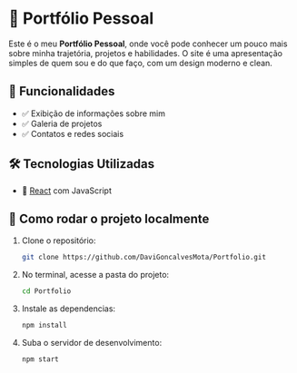 # 💼 Portfólio Pessoal

Este é o meu **Portfólio Pessoal**, onde você pode conhecer um pouco mais sobre minha trajetória, projetos e habilidades. O site é uma apresentação simples de quem sou e do que faço, com um design moderno e clean.

## 🚀 Funcionalidades

- ✅ Exibição de informações sobre mim
- ✅ Galeria de projetos
- ✅ Contatos e redes sociais

## 🛠️ Tecnologias Utilizadas

- 🔹 [React](https://reactjs.org/) com JavaScript

## 🧪 Como rodar o projeto localmente

1. Clone o repositório:
   ```bash
   git clone https://github.com/DaviGoncalvesMota/Portfolio.git
   ```
2. No terminal, acesse a pasta do projeto:
   ```bash
   cd Portfolio
   ```
3. Instale as dependencias:
   ```bash
   npm install
   ```
4. Suba o servidor de desenvolvimento:
   ```bash
   npm start
   ```
  
